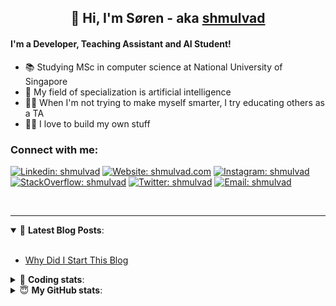 <h2 align="center">
	👋 Hi, I'm Søren - aka <a href="https://shmulvad.com">shmulvad</a>
</h2>

#### I'm a Developer, Teaching Assistant and AI Student!
- 📚 Studying MSc in computer science at National University of Singapore
- 🧠 My field of specialization is artificial intelligence
- 👨‍🏫 When I'm not trying to make myself smarter, I try educating others as a TA
- 👨‍💻 I love to build my own stuff

### Connect with me:

[![Linkedin: shmulvad](https://img.shields.io/badge/shmulvad-blue?style=flat&logo=Linkedin&logoColor=white)][linkedin]
[![Website: shmulvad.com](https://img.shields.io/badge/shmulvad.com-47CCCC?&style=flat&logo=Google-Chrome&logoColor=white)][website]
[![Instagram: shmulvad](https://img.shields.io/badge/-@shmulvad-purple?style=flat&logo=Instagram&logoColor=white)][instagram]
[![StackOverflow: shmulvad](https://img.shields.io/badge/shmulvad-FE7A16?style=flat&logo=stack-overflow&logoColor=white)][stackOverflow]
[![Twitter: shmulvad](https://img.shields.io/badge/@shmulvad-1ca0f1?style=flat&logo=twitter&logoColor=white)][twitter]
[![Email: shmulvad](https://img.shields.io/badge/shmulvad-D14836?style=flat&logo=gmail&logoColor=white)][mail]

<br />

---

<details open>
 <summary>📕 <b>Latest Blog Posts</b>: </summary>

<br>

<!-- BLOG-POST-LIST:START -->
- [Why Did I Start This Blog](https://shmulvad.com/blog/why-did-start-this-blog)
<!-- BLOG-POST-LIST:END -->

</details>

<!-- --- -->

<details>
 <summary>🤖 <b>Coding stats</b>: </summary>

<br>

<!--START_SECTION:waka-->
**I'm a Night 🦉** 

```text
🌞 Morning    96 commits     ██░░░░░░░░░░░░░░░░░░░░░░░   9.7% 
🌆 Daytime    372 commits    █████████░░░░░░░░░░░░░░░░   37.58% 
🌃 Evening    351 commits    ████████░░░░░░░░░░░░░░░░░   35.45% 
🌙 Night      171 commits    ████░░░░░░░░░░░░░░░░░░░░░   17.27%

```


📊 **This Week I Spent My Time On** 

```text
💬 Programming Languages: 
Python                   24 hrs 2 mins       ███████████████████░░░░░░   76.76% 
Other                    3 hrs 37 mins       ███░░░░░░░░░░░░░░░░░░░░░░   11.56% 
Text                     1 hr 21 mins        █░░░░░░░░░░░░░░░░░░░░░░░░   4.34% 
HTML                     43 mins             ░░░░░░░░░░░░░░░░░░░░░░░░░   2.33% 
JavaScript               42 mins             ░░░░░░░░░░░░░░░░░░░░░░░░░   2.26%

🔥 Editors: 
VS Code                  26 hrs 23 mins      █████████████████████░░░░   84.28% 
Zsh                      3 hrs 32 mins       ██░░░░░░░░░░░░░░░░░░░░░░░   11.33% 
Sublime Text             1 hr 22 mins        █░░░░░░░░░░░░░░░░░░░░░░░░   4.38%

🐱‍💻 Projects: 
finanstilsyn-scraper     21 hrs 30 mins      █████████████████░░░░░░░░   68.7% 
overvaagning             4 hrs 20 mins       ███░░░░░░░░░░░░░░░░░░░░░░   13.87% 
company-scrapers         3 hrs 12 mins       ██░░░░░░░░░░░░░░░░░░░░░░░   10.26% 
Unknown Project          1 hr 22 mins        █░░░░░░░░░░░░░░░░░░░░░░░░   4.38% 
overvaagning-admin       14 mins             ░░░░░░░░░░░░░░░░░░░░░░░░░   0.78%

```


 Last Updated on 13/01/2022
<!--END_SECTION:waka-->

</details>

<!-- --- -->

<details>
 <summary>😇 <b>My GitHub stats</b>: </summary>

<br>

<img align="left" alt="shmulvad's Github Stats" src="https://github-readme-stats.vercel.app/api?username=shmulvad&show_icons=true&hide_border=true" />

</details>



[website]: https://shmulvad.com
[twitter]: https://twitter.com/shmulvad
[linkedin]: https://linkedin.com/in/shmulvad
[instagram]: https://instagram.com/shmulvad
[stackOverflow]: https://stackoverflow.com/users/9248793/shmulvad
[mail]: mailto:shmulvad@gmail.com
[github]: https://github.com/shmulvad
